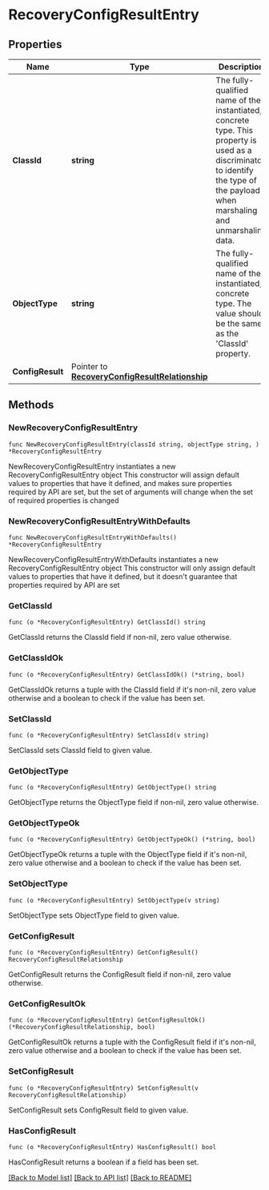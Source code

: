 # RecoveryConfigResultEntry

## Properties

Name | Type | Description | Notes
------------ | ------------- | ------------- | -------------
**ClassId** | **string** | The fully-qualified name of the instantiated, concrete type. This property is used as a discriminator to identify the type of the payload when marshaling and unmarshaling data. | [default to "recovery.ConfigResultEntry"]
**ObjectType** | **string** | The fully-qualified name of the instantiated, concrete type. The value should be the same as the &#39;ClassId&#39; property. | [default to "recovery.ConfigResultEntry"]
**ConfigResult** | Pointer to [**RecoveryConfigResultRelationship**](recovery.ConfigResult.Relationship.md) |  | [optional] 

## Methods

### NewRecoveryConfigResultEntry

`func NewRecoveryConfigResultEntry(classId string, objectType string, ) *RecoveryConfigResultEntry`

NewRecoveryConfigResultEntry instantiates a new RecoveryConfigResultEntry object
This constructor will assign default values to properties that have it defined,
and makes sure properties required by API are set, but the set of arguments
will change when the set of required properties is changed

### NewRecoveryConfigResultEntryWithDefaults

`func NewRecoveryConfigResultEntryWithDefaults() *RecoveryConfigResultEntry`

NewRecoveryConfigResultEntryWithDefaults instantiates a new RecoveryConfigResultEntry object
This constructor will only assign default values to properties that have it defined,
but it doesn't guarantee that properties required by API are set

### GetClassId

`func (o *RecoveryConfigResultEntry) GetClassId() string`

GetClassId returns the ClassId field if non-nil, zero value otherwise.

### GetClassIdOk

`func (o *RecoveryConfigResultEntry) GetClassIdOk() (*string, bool)`

GetClassIdOk returns a tuple with the ClassId field if it's non-nil, zero value otherwise
and a boolean to check if the value has been set.

### SetClassId

`func (o *RecoveryConfigResultEntry) SetClassId(v string)`

SetClassId sets ClassId field to given value.


### GetObjectType

`func (o *RecoveryConfigResultEntry) GetObjectType() string`

GetObjectType returns the ObjectType field if non-nil, zero value otherwise.

### GetObjectTypeOk

`func (o *RecoveryConfigResultEntry) GetObjectTypeOk() (*string, bool)`

GetObjectTypeOk returns a tuple with the ObjectType field if it's non-nil, zero value otherwise
and a boolean to check if the value has been set.

### SetObjectType

`func (o *RecoveryConfigResultEntry) SetObjectType(v string)`

SetObjectType sets ObjectType field to given value.


### GetConfigResult

`func (o *RecoveryConfigResultEntry) GetConfigResult() RecoveryConfigResultRelationship`

GetConfigResult returns the ConfigResult field if non-nil, zero value otherwise.

### GetConfigResultOk

`func (o *RecoveryConfigResultEntry) GetConfigResultOk() (*RecoveryConfigResultRelationship, bool)`

GetConfigResultOk returns a tuple with the ConfigResult field if it's non-nil, zero value otherwise
and a boolean to check if the value has been set.

### SetConfigResult

`func (o *RecoveryConfigResultEntry) SetConfigResult(v RecoveryConfigResultRelationship)`

SetConfigResult sets ConfigResult field to given value.

### HasConfigResult

`func (o *RecoveryConfigResultEntry) HasConfigResult() bool`

HasConfigResult returns a boolean if a field has been set.


[[Back to Model list]](../README.md#documentation-for-models) [[Back to API list]](../README.md#documentation-for-api-endpoints) [[Back to README]](../README.md)


